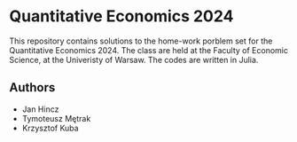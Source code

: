 # Quantitative Economics 2024
This repository contains solutions to the home-work porblem set for the Quantitative Economics 2024. The class are held at the Faculty of Economic Science, at the Univeristy of Warsaw. The codes are written in Julia.

## Authors
* Jan Hincz
* Tymoteusz Mętrak
* Krzysztof Kuba
